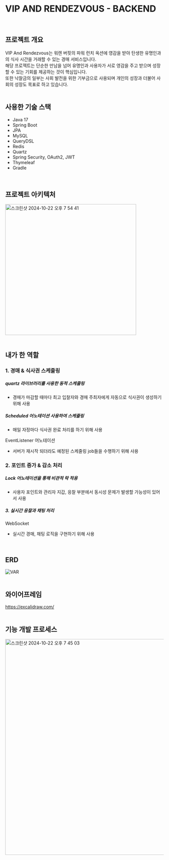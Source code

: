 # VIP AND RENDEZVOUS - BACKEND
<br>

## 프로젝트 개요
VIP And Rendezvous는 워렌 버핏의 파워 런치 옥션에 영감을 받아 탄생한 유명인과의 식사 시간을 거래할 수 있는 경매 서비스입니다.  
해당 프로젝트는 단순한 만남을 넘어 유명인과 사용자가 서로 영감을 주고 받으며 성장할 수 있는 기회를 제공하는 것이 핵심입니다.  
또한 낙찰금의 일부는 사회 발전을 위한 기부금으로 사용되며 개인의 성장과 더불어 사회의 성장도 목표로 하고 있습니다.
<br>
<br>

## 사용한 기술 스택
- Java 17
- Spring Boot
- JPA
- MySQL
- QueryDSL
- Redis
- Quartz
- Spring Security, OAuth2, JWT
- Thymeleaf
- Gradle
<br>

## 프로젝트 아키텍처
<img width="416" alt="스크린샷 2024-10-22 오후 7 54 41" src="https://github.com/user-attachments/assets/b49da97e-04b4-4f00-9a74-e593b5d9a90f">
<br>
<br>

## 내가 한 역할
### 1. 경매 & 식사권 스케줄링

##### quartz 라이브러리를 사용한 동적 스케줄링
   - 경매가 마감할 때마다 최고 입찰자와 경매 주최자에게 자동으로 식사권이 생성하기 위해 사용  
   
   

##### Scheduled 어노테이션 사용하여 스케줄링
   - 매일 자정마다 식사권 완료 처리를 하기 위해 사용  
   
   
  
   EventListener 어노테이션
   - 서버가 재시작 되더라도 예정된 스케줄링 job들을 수행하기 위해 사용  
   
        
  
### 2. 포인트 증가 & 감소 처리
##### Lock 어노테이션을 통해 비관적 락 적용
   - 사용자 포인트와 관리자 지갑, 응찰 부분에서 동시성 문제가 발생할 가능성이 있어서 사용
     <br>
     
##### 3. 실시간 응찰과 채팅 처리
   WebSocket
   - 실시간 경매, 채팅 로직을 구현하기 위해 사용 
<br>

## ERD
![VAR](https://github.com/user-attachments/assets/97b186e4-0870-413e-a4eb-6f9fa4b9ad4f)
<br>
<br>

## 와이어프레임
https://excalidraw.com/
<br>
<br>

## 기능 개발 프로세스
<img width="686" alt="스크린샷 2024-10-22 오후 7 45 03" src="https://github.com/user-attachments/assets/6e4f7be1-ad69-4735-a5d9-cd67780a3b76">
<br>
